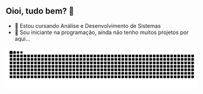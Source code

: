 ## Oioi, tudo bem? 🌼

- 💟 Estou cursando Análise e Desenvolvimento de Sistemas
- 👾 Sou iniciante na programação, ainda não tenho muitos projetos por aqui...

<picture align="center">
  <source media="(prefers-color-scheme: dark)" srcset="https://raw.githubusercontent.com/HavilahSantosP/HavilahSantosP/output/github-contribution-grid-snake-dark.svg">
  <source media="(prefers-color-scheme: light)" srcset="https://raw.githubusercontent.com/HavilahSantosP/HavilahSantosP/output/github-contribution-grid-snake-dark.svg">
  <img align="center" alt="github contribution grid snake animation" src="https://raw.githubusercontent.com/HavilahSantosP/HavilahSantosP/output/github-contribution-grid-snake.svg">
</picture>
